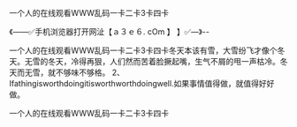一个人的在线观看WWW乱码一卡二卡3卡四卡

《——✅手机浏览器打开网沚【ａ３ｅ６. cOm 】 】✅—》--

一个人的在线观看WWW乱码一卡二卡3卡四卡冬天本该有雪，大雪纷飞才像个冬天。无雪的冬天，冷得再狠，人们然而苦着脸撅起嘴，生气不屑的甩一声枯冷。冬天而无雪，就不够味不够格。
	2、Ifathingisworthdoingitisworthworthdoingwell.如果事情值得做，就值得好好做。





一个人的在线观看WWW乱码一卡二卡3卡四卡
